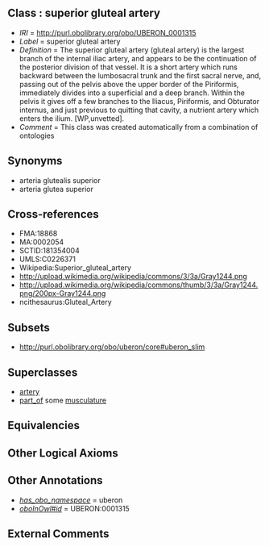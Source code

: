 
## Class : superior gluteal artery

 * *IRI* = http://purl.obolibrary.org/obo/UBERON_0001315
 * *Label* = superior gluteal artery
 * *Definition* = The superior gluteal artery (gluteal artery) is the largest branch of the internal iliac artery, and appears to be the continuation of the posterior division of that vessel. It is a short artery which runs backward between the lumbosacral trunk and the first sacral nerve, and, passing out of the pelvis above the upper border of the Piriformis, immediately divides into a superficial and a deep branch. Within the pelvis it gives off a few branches to the Iliacus, Piriformis, and Obturator internus, and just previous to quitting that cavity, a nutrient artery which enters the ilium. [WP,unvetted].
 * *Comment* = This class was created automatically from a combination of ontologies

## Synonyms

 * arteria glutealis superior
 * arteria glutea superior

## Cross-references

 * FMA:18868
 * MA:0002054
 * SCTID:181354004
 * UMLS:C0226371
 * Wikipedia:Superior_gluteal_artery
 * http://upload.wikimedia.org/wikipedia/commons/3/3a/Gray1244.png
 * http://upload.wikimedia.org/wikipedia/commons/thumb/3/3a/Gray1244.png/200px-Gray1244.png
 * ncithesaurus:Gluteal_Artery

## Subsets

 * http://purl.obolibrary.org/obo/uberon/core#uberon_slim

## Superclasses

 * [artery](../../UBERON/37/UBERON_0001637.md)
 * [part_of](../../BFO/50/BFO_0000050.md) some [musculature](../../UBERON/15/UBERON_0001015.md)

## Equivalencies


## Other Logical Axioms


## Other Annotations

 * *[has_obo_namespace](../../ce/oboInOwl#hasOBONamespace.md)* = uberon
 * *[oboInOwl#id](../../id/oboInOwl#id.md)* = UBERON:0001315

## External Comments

